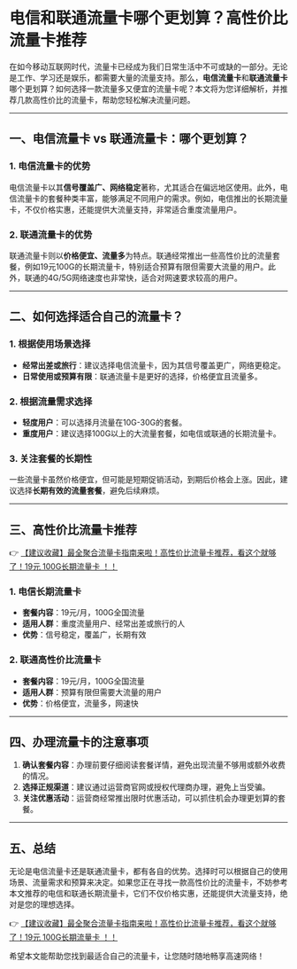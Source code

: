 # 电信和联通流量卡哪个更划算？高性价比流量卡推荐

在如今移动互联网时代，流量卡已经成为我们日常生活中不可或缺的一部分。无论是工作、学习还是娱乐，都需要大量的流量支持。那么，**电信流量卡**和**联通流量卡**哪个更划算？如何选择一款流量多又便宜的流量卡呢？本文将为您详细解析，并推荐几款高性价比的流量卡，帮助您轻松解决流量问题。

---

## 一、电信流量卡 vs 联通流量卡：哪个更划算？

### 1. 电信流量卡的优势
电信流量卡以其**信号覆盖广、网络稳定**著称，尤其适合在偏远地区使用。此外，电信流量卡的套餐种类丰富，能够满足不同用户的需求。例如，电信推出的长期流量卡，不仅价格实惠，还能提供大流量支持，非常适合重度流量用户。

### 2. 联通流量卡的优势
联通流量卡则以**价格便宜、流量多**为特点。联通经常推出一些高性价比的流量套餐，例如19元100G的长期流量卡，特别适合预算有限但需要大流量的用户。此外，联通的4G/5G网络速度也非常快，适合对网速要求较高的用户。

---

## 二、如何选择适合自己的流量卡？

### 1. 根据使用场景选择
- **经常出差或旅行**：建议选择电信流量卡，因为其信号覆盖更广，网络更稳定。
- **日常使用或预算有限**：联通流量卡是更好的选择，价格便宜且流量多。

### 2. 根据流量需求选择
- **轻度用户**：可以选择月流量在10G-30G的套餐。
- **重度用户**：建议选择100G以上的大流量套餐，如电信或联通的长期流量卡。

### 3. 关注套餐的长期性
一些流量卡虽然价格便宜，但可能是短期促销活动，到期后价格会上涨。因此，建议选择**长期有效的流量套餐**，避免后续麻烦。

---

## 三、高性价比流量卡推荐

👉 [【建议收藏】最全聚合流量卡指南来啦！高性价比流量卡推荐，看这个就够了！19元 100G长期流量卡 ！！](https://bit.ly/Liuliangka)

### 1. 电信长期流量卡
- **套餐内容**：19元/月，100G全国流量
- **适用人群**：重度流量用户、经常出差或旅行的人
- **优势**：信号稳定，覆盖广，长期有效

### 2. 联通高性价比流量卡
- **套餐内容**：19元/月，100G全国流量
- **适用人群**：预算有限但需要大流量的用户
- **优势**：价格便宜，流量多，网速快

---

## 四、办理流量卡的注意事项

1. **确认套餐内容**：办理前要仔细阅读套餐详情，避免出现流量不够用或额外收费的情况。
2. **选择正规渠道**：建议通过运营商官网或授权代理商办理，避免上当受骗。
3. **关注优惠活动**：运营商经常推出限时优惠活动，可以抓住机会办理更划算的套餐。

---

## 五、总结

无论是电信流量卡还是联通流量卡，都有各自的优势。选择时可以根据自己的使用场景、流量需求和预算来决定。如果您正在寻找一款高性价比的流量卡，不妨参考本文推荐的电信和联通长期流量卡，它们不仅价格实惠，还能提供大流量支持，绝对是您的理想选择。

👉 [【建议收藏】最全聚合流量卡指南来啦！高性价比流量卡推荐，看这个就够了！19元 100G长期流量卡 ！！](https://bit.ly/Liuliangka)

希望本文能帮助您找到最适合自己的流量卡，让您随时随地畅享高速网络！